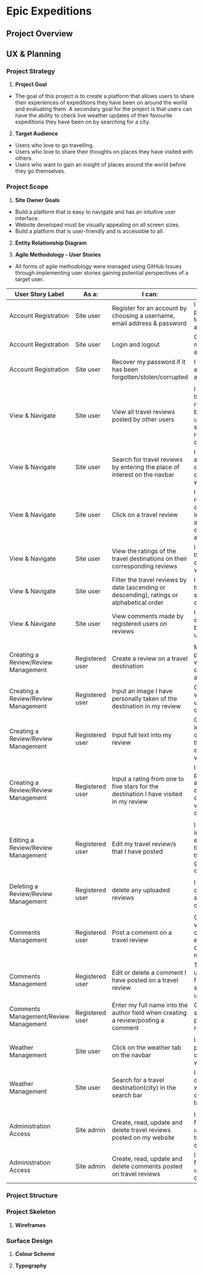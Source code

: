 # Epic Expeditions

## Project Overview

## UX & Planning

### Project Strategy
  
  1. **Project Goal** 
  - The goal of this project is to create a platform that allows users to share their experiences of expeditions they have been on around the world and evaluating them. A secondary goal for the project is that users can have the ability to check live weather updates of their favourite expeditions they have been on by searching for a city.

  2. **Target Audience**
  - Users who love to go travelling.
  - Users who love to share their thoughts on places they have visited with others.
  - Users who want to gain an insight of places around the world before they go themselves.

### Project Scope

  1. **Site Owner Goals**
  - Build a platform that is easy to navigate and has an intuitive user interface.
  - Website developed must be visually appealing on all screen sizes.
  - Build a platform that is user-friendly and is accessible to all.

  2. **Entity Relationship Diagram**

  3. **Agile Methodology - User Stories**
    
  - All forms of agile methodology were managed using GitHub Issues through implementing user stories gaining potential perspectives of a target user.

  | **User Story Label** | **As a:** | **I can:** | **So that:** |
  | ----- | ----- | ----- | ----- |
  | Account Registration | Site user | Register for an account by choosing a username, email address & password | I can have a personal account to post reviews and comments |
  | Account Registration | Site user | Login and logout | Only I can access my personal account |
  | Account Registration | Site user | Recover my password if it has been forgotten/stolen/corrupted | I can recover access to my account |
  | | | | |
  | View & Navigate | Site user | View all travel reviews posted by other users | I can browse through all reviews posted by registered users and also select a specific review to read in detail |
  | View & Navigate | Site user | Search for travel reviews by entering the place of interest on the navbar | I can easily access a review of a specific destination I would like to view |
  | View & Navigate | Site user | Click on a travel review | I can read the full review which contains more information such as full text, image of the destination and ratings |
  | View & Navigate | Site user | View the ratings of the travel destinations on their corresponding reviews | I can see which is the most popular destinations to visit |
  | View & Navigate | Site user | Filter the travel reviews by date (ascending or descending), ratings or alphabetical order | I can select a travel review of a specific destination |
  | View & Navigate | Site user | View comments made by registered users on reviews | I can read the conversation between different users |
  | | | | |
  | Creating a Review/Review Management | Registered user | Create a review on a travel destination | My review is posted on the website for others to view and comment on |
  | Creating a Review/Review Management | Registered user | Input an image I have personally taken of the destination in my review | Other users can view the uploaded image on my review |
  | Creating a Review/Review Management | Registered user | Input full text into my review | Other users including myself can view my full thoughts of the destination I have visited |
  | Creating a Review/Review Management | Registered user | Input a rating from one to five stars for the destination I have visited in my review | I can rate the place of travel and other users can have the opportunity to view my opinion of the place |
  | | | | |
  | Editing a Review/Review Management | Registered user | Edit my travel review/s that I have posted | I can update images uploaded, edit full text of the review or edit the ratings I have given the travel destination |
  | | | | |
  | Deleting a Review/Review Management | Registered user | delete any uploaded reviews | I can remove this off the website so other users cannot view it |
  | | | | |
  | Comments Management | Registered user | Post a comment on a travel review | Other users can view my comment and engage in a conversation with me |
  | Comments Management | Registered user | Edit or delete a comment I have posted on a travel review | The comment is updated/removed from the review so that other users cant view it |
  | Comments Management/Review Management | Registered user | Enter my full name into the author field when creating a review/posting a comment| Other users can see who is posting the relevant content |
  | | | | |
  | Weather Management | Site user | Click on the weather tab on the navbar | I can divert to the page which contains the weather app |
  | Weather Management | Site user | Search for a travel destination(city) in the search bar | I can view full details of the weather for that corresponding travel destination |
  | | | | |
  | Administration Access | Site admin | Create, read, update and delete travel reviews posted on my website | I can manage and filter out undesirable travel review content |
  | Administration Access | Site admin | Create, read, update and delete comments posted on travel reviews | I can manage and filter out undesirable comments |




  

  




### Project Structure

### Project Skeleton

  1. **Wireframes**

### Surface Design

  1. **Colour Scheme**

  2. **Typography**
    